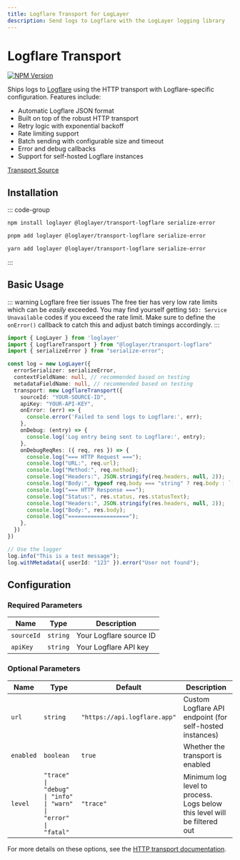 ```yaml
---
title: Logflare Transport for LogLayer
description: Send logs to Logflare with the LogLayer logging library
---
```


# Logflare Transport <Badge type="tip" text="Server" /> <Badge type="info" text="Deno" /> <Badge type="info" text="Bun" />

[![NPM Version](https://img.shields.io/npm/v/%40loglayer%2Ftransport-logflare)](https://www.npmjs.com/package/@loglayer/transport-logflare)

Ships logs to [Logflare](https://logflare.app) using the HTTP transport with Logflare-specific configuration. Features include:

- Automatic Logflare JSON format
- Built on top of the robust HTTP transport
- Retry logic with exponential backoff
- Rate limiting support
- Batch sending with configurable size and timeout
- Error and debug callbacks
- Support for self-hosted Logflare instances

[Transport Source](https://github.com/loglayer/loglayer/tree/master/packages/transports/logflare)

## Installation

::: code-group
```bash [npm]
npm install loglayer @loglayer/transport-logflare serialize-error
```

```bash [pnpm]
pnpm add loglayer @loglayer/transport-logflare serialize-error
```

```bash [yarn]
yarn add loglayer @loglayer/transport-logflare serialize-error
```
:::

## Basic Usage

::: warning Logflare free tier issues
The free tier has very low rate limits which can be *easily* exceeded. You may find yourself
getting `503: Service Unavailable` codes if you exceed the rate limit. Make sure to define
the `onError()` callback to catch this and adjust batch timings accordingly.
:::

```typescript
import { LogLayer } from 'loglayer'
import { LogflareTransport } from "@loglayer/transport-logflare"
import { serializeError } from "serialize-error";

const log = new LogLayer({
  errorSerializer: serializeError,
  contextFieldName: null, // recommended based on testing
  metadataFieldName: null, // recommended based on testing
  transport: new LogflareTransport({
    sourceId: "YOUR-SOURCE-ID",
    apiKey: "YOUR-API-KEY",
    onError: (err) => {
      console.error('Failed to send logs to Logflare:', err);
    },
    onDebug: (entry) => {
      console.log('Log entry being sent to Logflare:', entry);
    },
    onDebugReqRes: ({ req, res }) => {
      console.log("=== HTTP Request ===");
      console.log("URL:", req.url);
      console.log("Method:", req.method);
      console.log("Headers:", JSON.stringify(req.headers, null, 2));
      console.log("Body:", typeof req.body === "string" ? req.body : `[Uint8Array: ${req.body.length} bytes]`);
      console.log("=== HTTP Response ===");
      console.log("Status:", res.status, res.statusText);
      console.log("Headers:", JSON.stringify(res.headers, null, 2));
      console.log("Body:", res.body);
      console.log("===================");
    },
  })
})

// Use the logger
log.info("This is a test message");
log.withMetadata({ userId: "123" }).error("User not found");
```

## Configuration

### Required Parameters

| Name | Type | Description |
|------|------|-------------|
| `sourceId` | `string` | Your Logflare source ID |
| `apiKey` | `string` | Your Logflare API key |

### Optional Parameters

| Name | Type | Default | Description |
|------|------|---------|-------------|
| `url` | `string` | `"https://api.logflare.app"` | Custom Logflare API endpoint (for self-hosted instances) |
| `enabled` | `boolean` | `true` | Whether the transport is enabled |
| `level` | `"trace" \| "debug" \| "info" \| "warn" \| "error" \| "fatal"` | `"trace"` | Minimum log level to process. Logs below this level will be filtered out |

<!--@include: ./_partials/http-transport-options.md-->

For more details on these options, see the [HTTP transport documentation](/transports/http#configuration).

